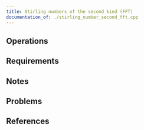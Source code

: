 ```yaml
---
title: Stirling numbers of the second kind (FFT)
documentation_of: ./stirling_number_second_fft.cpp
---
```


## Operations

## Requirements

## Notes

## Problems

## References
